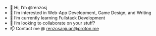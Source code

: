 - 👋 Hi, I’m @renzosj
- 👀 I’m interested in Web-App Development, Game Design, and Writing
- 🌱 I’m currently learning Fullstack Development
- 💞️ I’m looking to collaborate on your stuff?
- 📫 Contact me @ renzosanjuan@proton.me

<!---
renzosj/renzosj is a ✨ special ✨ repository because its `README.md` (this file) appears on your GitHub profile.
You can click the Preview link to take a look at your changes.
--->
